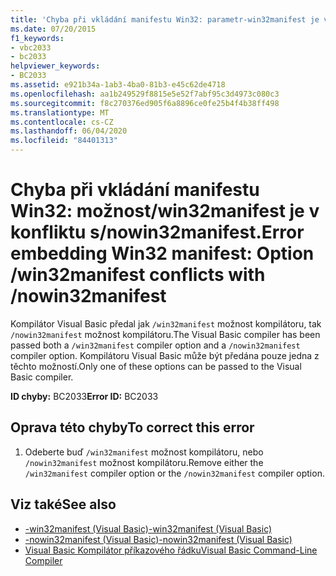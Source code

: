 ```yaml
---
title: 'Chyba při vkládání manifestu Win32: parametr-win32manifest je v konfliktu s-nowin32manifest.'
ms.date: 07/20/2015
f1_keywords:
- vbc2033
- bc2033
helpviewer_keywords:
- BC2033
ms.assetid: e921b34a-1ab3-4ba0-81b3-e45c62de4718
ms.openlocfilehash: aa1b249529f8815e5e52f7abf95c3d4973c080c3
ms.sourcegitcommit: f8c270376ed905f6a8896ce0fe25b4f4b38ff498
ms.translationtype: MT
ms.contentlocale: cs-CZ
ms.lasthandoff: 06/04/2020
ms.locfileid: "84401313"
---
```

# <a name="error-embedding-win32-manifest-option-win32manifest-conflicts-with-nowin32manifest"></a><span data-ttu-id="ed536-102">Chyba při vkládání manifestu Win32: možnost/win32manifest je v konfliktu s/nowin32manifest.</span><span class="sxs-lookup"><span data-stu-id="ed536-102">Error embedding Win32 manifest: Option /win32manifest conflicts with /nowin32manifest</span></span>
<span data-ttu-id="ed536-103">Kompilátor Visual Basic předal jak `/win32manifest` možnost kompilátoru, tak `/nowin32manifest` možnost kompilátoru.</span><span class="sxs-lookup"><span data-stu-id="ed536-103">The Visual Basic compiler has been passed both a `/win32manifest` compiler option and a `/nowin32manifest` compiler option.</span></span> <span data-ttu-id="ed536-104">Kompilátoru Visual Basic může být předána pouze jedna z těchto možností.</span><span class="sxs-lookup"><span data-stu-id="ed536-104">Only one of these options can be passed to the Visual Basic compiler.</span></span>  
  
 <span data-ttu-id="ed536-105">**ID chyby:** BC2033</span><span class="sxs-lookup"><span data-stu-id="ed536-105">**Error ID:** BC2033</span></span>  
  
## <a name="to-correct-this-error"></a><span data-ttu-id="ed536-106">Oprava této chyby</span><span class="sxs-lookup"><span data-stu-id="ed536-106">To correct this error</span></span>  
  
1. <span data-ttu-id="ed536-107">Odeberte buď `/win32manifest` možnost kompilátoru, nebo `/nowin32manifest` možnost kompilátoru.</span><span class="sxs-lookup"><span data-stu-id="ed536-107">Remove either the `/win32manifest` compiler option or the `/nowin32manifest` compiler option.</span></span>  
  
## <a name="see-also"></a><span data-ttu-id="ed536-108">Viz také</span><span class="sxs-lookup"><span data-stu-id="ed536-108">See also</span></span>

- [<span data-ttu-id="ed536-109">-win32manifest (Visual Basic)</span><span class="sxs-lookup"><span data-stu-id="ed536-109">-win32manifest (Visual Basic)</span></span>](../reference/command-line-compiler/win32manifest.md)
- [<span data-ttu-id="ed536-110">-nowin32manifest (Visual Basic)</span><span class="sxs-lookup"><span data-stu-id="ed536-110">-nowin32manifest (Visual Basic)</span></span>](../reference/command-line-compiler/nowin32manifest.md)
- [<span data-ttu-id="ed536-111">Visual Basic Kompilátor příkazového řádku</span><span class="sxs-lookup"><span data-stu-id="ed536-111">Visual Basic Command-Line Compiler</span></span>](../reference/command-line-compiler/index.md)
